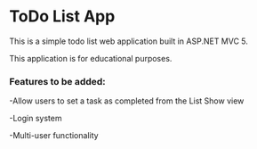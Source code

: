 # ToDo List App

This is a simple todo list web application built in ASP.NET MVC 5.

This application is for educational purposes.

### Features to be added:

-Allow users to set a task as completed from the List Show view

-Login system

-Multi-user functionality
